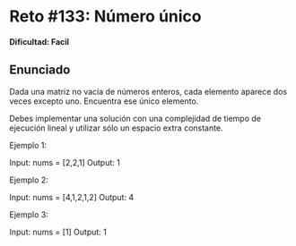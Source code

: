 # Reto #133: Número único

#### Dificultad: Facil

## Enunciado

Dada una matriz no vacía de números enteros, cada elemento aparece dos veces excepto uno. Encuentra ese único elemento.

Debes implementar una solución con una complejidad de tiempo de ejecución lineal y utilizar sólo un espacio extra constante.

Ejemplo 1:

Input: nums = [2,2,1]
Output: 1

Ejemplo 2:

Input: nums = [4,1,2,1,2]
Output: 4

Ejemplo 3:

Input: nums = [1]
Output: 1
